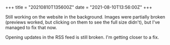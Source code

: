 +++
title = "20210810T135600Z"
date  = "2021-08-10T13:56:00Z"
+++

Still working on the website in the background. Images were partially broken (previews worked, but clicking on them to see the full size didn't), but I've managed to fix that now.

Opening updates in the RSS feed is still broken. I'm getting closer to a fix.

